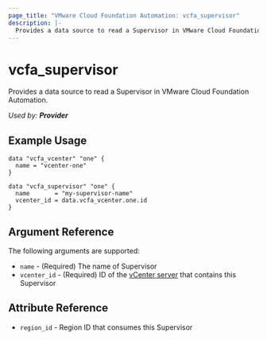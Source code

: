 ```yaml
---
page_title: "VMware Cloud Foundation Automation: vcfa_supervisor"
description: |-
  Provides a data source to read a Supervisor in VMware Cloud Foundation Automation.
---
```


# vcfa_supervisor

Provides a data source to read a Supervisor in VMware Cloud Foundation Automation.

_Used by: **Provider**_

## Example Usage

```hcl
data "vcfa_vcenter" "one" {
  name = "vcenter-one"
}

data "vcfa_supervisor" "one" {
  name       = "my-supervisor-name"
  vcenter_id = data.vcfa_vcenter.one.id
}
```

## Argument Reference

The following arguments are supported:

- `name` - (Required) The name of Supervisor
- `vcenter_id` - (Required) ID of the [vCenter server](/providers/vmware/vcfa/latest/docs/data-sources/vcenter) that contains this Supervisor

## Attribute Reference

- `region_id` - Region ID that consumes this Supervisor
